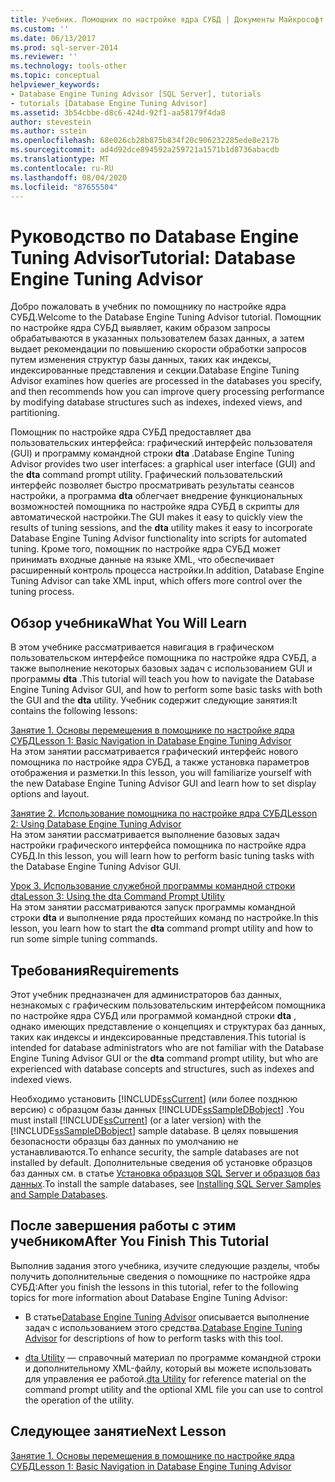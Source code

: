 ```yaml
---
title: Учебник. Помощник по настройке ядра СУБД | Документы Майкрософт
ms.custom: ''
ms.date: 06/13/2017
ms.prod: sql-server-2014
ms.reviewer: ''
ms.technology: tools-other
ms.topic: conceptual
helpviewer_keywords:
- Database Engine Tuning Advisor [SQL Server], tutorials
- tutorials [Database Engine Tuning Advisor]
ms.assetid: 3b54cbbe-d8c6-424d-92f1-aa58179f4da8
author: stevestein
ms.author: sstein
ms.openlocfilehash: 68e026cb28b875b834f20c906232285ede8e217b
ms.sourcegitcommit: ad4d92dce894592a259721a1571b1d8736abacdb
ms.translationtype: MT
ms.contentlocale: ru-RU
ms.lasthandoff: 08/04/2020
ms.locfileid: "87655504"
---
```

# <a name="tutorial-database-engine-tuning-advisor"></a><span data-ttu-id="40e15-102">Руководство по Database Engine Tuning Advisor</span><span class="sxs-lookup"><span data-stu-id="40e15-102">Tutorial: Database Engine Tuning Advisor</span></span>
  <span data-ttu-id="40e15-103">Добро пожаловать в учебник по помощнику по настройке ядра СУБД.</span><span class="sxs-lookup"><span data-stu-id="40e15-103">Welcome to the Database Engine Tuning Advisor tutorial.</span></span> <span data-ttu-id="40e15-104">Помощник по настройке ядра СУБД выявляет, каким образом запросы обрабатываются в указанных пользователем базах данных, а затем выдает рекомендации по повышению скорости обработки запросов путем изменения структур базы данных, таких как индексы, индексированные представления и секции.</span><span class="sxs-lookup"><span data-stu-id="40e15-104">Database Engine Tuning Advisor examines how queries are processed in the databases you specify, and then recommends how you can improve query processing performance by modifying database structures such as indexes, indexed views, and partitioning.</span></span>  
  
 <span data-ttu-id="40e15-105">Помощник по настройке ядра СУБД предоставляет два пользовательских интерфейса: графический интерфейс пользователя (GUI) и программу командной строки **dta** .</span><span class="sxs-lookup"><span data-stu-id="40e15-105">Database Engine Tuning Advisor provides two user interfaces: a graphical user interface (GUI) and the **dta** command prompt utility.</span></span> <span data-ttu-id="40e15-106">Графический пользовательский интерфейс позволяет быстро просматривать результаты сеансов настройки, а программа **dta** облегчает внедрение функциональных возможностей помощника по настройке ядра СУБД в скрипты для автоматической настройки.</span><span class="sxs-lookup"><span data-stu-id="40e15-106">The GUI makes it easy to quickly view the results of tuning sessions, and the **dta** utility makes it easy to incorporate Database Engine Tuning Advisor functionality into scripts for automated tuning.</span></span> <span data-ttu-id="40e15-107">Кроме того, помощник по настройке ядра СУБД может принимать входные данные на языке XML, что обеспечивает расширенный контроль процесса настройки.</span><span class="sxs-lookup"><span data-stu-id="40e15-107">In addition, Database Engine Tuning Advisor can take XML input, which offers more control over the tuning process.</span></span>  
  
## <a name="what-you-will-learn"></a><span data-ttu-id="40e15-108">Обзор учебника</span><span class="sxs-lookup"><span data-stu-id="40e15-108">What You Will Learn</span></span>  
 <span data-ttu-id="40e15-109">В этом учебнике рассматривается навигация в графическом пользовательском интерфейсе помощника по настройке ядра СУБД, а также выполнение некоторых базовых задач с использованием GUI и программы **dta** .</span><span class="sxs-lookup"><span data-stu-id="40e15-109">This tutorial will teach you how to navigate the Database Engine Tuning Advisor GUI, and how to perform some basic tasks with both the GUI and the **dta** utility.</span></span> <span data-ttu-id="40e15-110">Учебник содержит следующие занятия:</span><span class="sxs-lookup"><span data-stu-id="40e15-110">It contains the following lessons:</span></span>  
  
 [<span data-ttu-id="40e15-111">Занятие 1. Основы перемещения в помощнике по настройке ядра СУБД</span><span class="sxs-lookup"><span data-stu-id="40e15-111">Lesson 1: Basic Navigation in Database Engine Tuning Advisor</span></span>](../../relational-databases/performance/database-engine-tuning-advisor.md)  
 <span data-ttu-id="40e15-112">На этом занятии рассматривается графический интерфейс нового помощника по настройке ядра СУБД, а также установка параметров отображения и разметки.</span><span class="sxs-lookup"><span data-stu-id="40e15-112">In this lesson, you will familiarize yourself with the new Database Engine Tuning Advisor GUI and learn how to set display options and layout.</span></span>  
  
 [<span data-ttu-id="40e15-113">Занятие 2. Использование помощника по настройке ядра СУБД</span><span class="sxs-lookup"><span data-stu-id="40e15-113">Lesson 2: Using Database Engine Tuning Advisor</span></span>](lesson-2-using-database-engine-tuning-advisor.md)  
 <span data-ttu-id="40e15-114">На этом занятии рассматривается выполнение базовых задач настройки графического интерфейса помощника по настройке ядра СУБД.</span><span class="sxs-lookup"><span data-stu-id="40e15-114">In this lesson, you will learn how to perform basic tuning tasks with the Database Engine Tuning Advisor GUI.</span></span>  
  
 [<span data-ttu-id="40e15-115">Урок 3. Использование служебной программы командной строки dta</span><span class="sxs-lookup"><span data-stu-id="40e15-115">Lesson 3: Using the dta Command Prompt Utility</span></span>](lesson-3-using-the-dta-command-prompt-utility.md)  
 <span data-ttu-id="40e15-116">На этом занятии рассматриваются запуск программы командной строки **dta** и выполнение ряда простейших команд по настройке.</span><span class="sxs-lookup"><span data-stu-id="40e15-116">In this lesson, you learn how to start the **dta** command prompt utility and how to run some simple tuning commands.</span></span>  
  
## <a name="requirements"></a><span data-ttu-id="40e15-117">Требования</span><span class="sxs-lookup"><span data-stu-id="40e15-117">Requirements</span></span>  
 <span data-ttu-id="40e15-118">Этот учебник предназначен для администраторов баз данных, незнакомых с графическим пользовательским интерфейсом помощника по настройке ядра СУБД или программой командной строки **dta** , однако имеющих представление о концепциях и структурах баз данных, таких как индексы и индексированные представления.</span><span class="sxs-lookup"><span data-stu-id="40e15-118">This tutorial is intended for database administrators who are not familiar with the Database Engine Tuning Advisor GUI or the **dta** command prompt utility, but who are experienced with database concepts and structures, such as indexes and indexed views.</span></span>  
  
 <span data-ttu-id="40e15-119">Необходимо установить [!INCLUDE[ssCurrent](../../includes/sscurrent-md.md)] (или более позднюю версию) с образцом базы данных [!INCLUDE[ssSampleDBobject](../../includes/sssampledbobject-md.md)] .</span><span class="sxs-lookup"><span data-stu-id="40e15-119">You must install [!INCLUDE[ssCurrent](../../includes/sscurrent-md.md)] (or a later version) with the [!INCLUDE[ssSampleDBobject](../../includes/sssampledbobject-md.md)] sample database.</span></span> <span data-ttu-id="40e15-120">В целях повышения безопасности образцы баз данных по умолчанию не устанавливаются.</span><span class="sxs-lookup"><span data-stu-id="40e15-120">To enhance security, the sample databases are not installed by default.</span></span> <span data-ttu-id="40e15-121">Дополнительные сведения об установке образцов баз данных см. в статье [Установка образцов SQL Server и образцов баз данных](http://sqlserversamples.codeplex.com).</span><span class="sxs-lookup"><span data-stu-id="40e15-121">To install the sample databases, see [Installing SQL Server Samples and Sample Databases](http://sqlserversamples.codeplex.com).</span></span>  
  
## <a name="after-you-finish-this-tutorial"></a><span data-ttu-id="40e15-122">После завершения работы с этим учебником</span><span class="sxs-lookup"><span data-stu-id="40e15-122">After You Finish This Tutorial</span></span>  
 <span data-ttu-id="40e15-123">Выполнив задания этого учебника, изучите следующие разделы, чтобы получить дополнительные сведения о помощнике по настройке ядра СУБД:</span><span class="sxs-lookup"><span data-stu-id="40e15-123">After you finish the lessons in this tutorial, refer to the following topics for more information about Database Engine Tuning Advisor:</span></span>  
  
-   <span data-ttu-id="40e15-124">В статье[Database Engine Tuning Advisor](../../relational-databases/performance/database-engine-tuning-advisor.md) описывается выполнение задач с использованием этого средства.</span><span class="sxs-lookup"><span data-stu-id="40e15-124">[Database Engine Tuning Advisor](../../relational-databases/performance/database-engine-tuning-advisor.md) for descriptions of how to perform tasks with this tool.</span></span>  
  
-   <span data-ttu-id="40e15-125">[dta Utility](dta-utility.md) — справочный материал по программе командной строки и дополнительному XML-файлу, который вы можете использовать для управления ее работой.</span><span class="sxs-lookup"><span data-stu-id="40e15-125">[dta Utility](dta-utility.md) for reference material on the command prompt utility and the optional XML file you can use to control the operation of the utility.</span></span>  
  
## <a name="next-lesson"></a><span data-ttu-id="40e15-126">Следующее занятие</span><span class="sxs-lookup"><span data-stu-id="40e15-126">Next Lesson</span></span>  
 [<span data-ttu-id="40e15-127">Занятие 1. Основы перемещения в помощнике по настройке ядра СУБД</span><span class="sxs-lookup"><span data-stu-id="40e15-127">Lesson 1: Basic Navigation in Database Engine Tuning Advisor</span></span>](../../relational-databases/performance/database-engine-tuning-advisor.md)  
  
  
